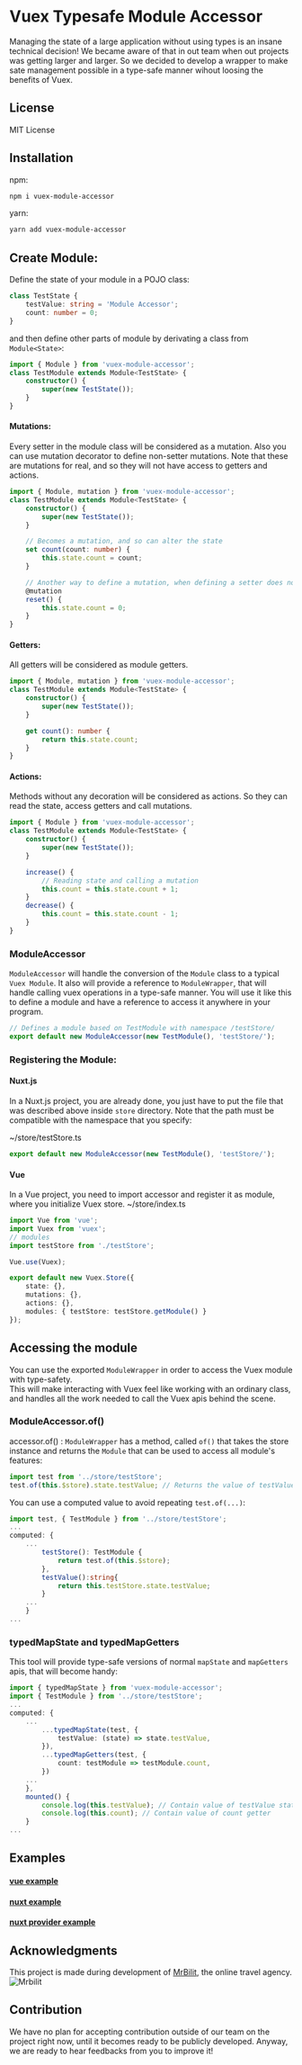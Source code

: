 # Vuex Typesafe Module Accessor
Managing the state of a large application without using types is an insane technical decision! We became aware of that in out team when out projects was getting larger and larger. So we decided to develop a wrapper to make sate management possible in a type-safe manner wihout loosing the benefits of Vuex.

## License

MIT License

## Installation

npm:

```bash
npm i vuex-module-accessor
```

yarn:

```bash
yarn add vuex-module-accessor
```

## Create Module:


Define the state of your module in a POJO class:

```typescript
class TestState {
	testValue: string = 'Module Accessor';
	count: number = 0;
}
```

and then define other parts of module by derivating a class from `Module<State>`:

```typescript
import { Module } from 'vuex-module-accessor';
class TestModule extends Module<TestState> {
	constructor() {
		super(new TestState());
	}
}
```

#### Mutations:

Every setter in the module class will be considered as a mutation. Also you can use mutation decorator to define non-setter mutations.
Note that these are mutations for real, and so they will not have access to getters and actions.

```typescript
import { Module, mutation } from 'vuex-module-accessor';
class TestModule extends Module<TestState> {
	constructor() {
		super(new TestState());
	}

	// Becomes a mutation, and so can alter the state
	set count(count: number) {
		this.state.count = count;
	}

	// Another way to define a mutation, when defining a setter does not make sense
	@mutation
	reset() {
		this.state.count = 0;
	}
}
```

#### Getters:

All getters will be considered as module getters.

```typescript
import { Module, mutation } from 'vuex-module-accessor';
class TestModule extends Module<TestState> {
	constructor() {
		super(new TestState());
	}

	get count(): number {
		return this.state.count;
	}
}
```

#### Actions:

Methods without any decoration will be considered as actions. So they can read the state, access getters and call mutations.

```typescript
import { Module } from 'vuex-module-accessor';
class TestModule extends Module<TestState> {
	constructor() {
		super(new TestState());
	}

	increase() {
		// Reading state and calling a mutation
		this.count = this.state.count + 1;
	}
	decrease() {
		this.count = this.state.count - 1;
	}
}
```

### ModuleAccessor
`ModuleAccessor` will handle the conversion of the `Module` class to a typical `Vuex Module`. It also will provide a reference to `ModuleWrapper`, that will handle calling vuex operations in a type-safe manner.
You will use it like this to define a module and have a reference to access it anywhere in your program.

```typescript
// Defines a module based on TestModule with namespace /testStore/
export default new ModuleAccessor(new TestModule(), 'testStore/');
```

### Registering the Module:

#### Nuxt.js
In a Nuxt.js project, you are already done, you just have to put the file that was described above inside `store` directory. Note that the path must be compatible with the namespace that you specify:

~/store/testStore.ts
```typescript
export default new ModuleAccessor(new TestModule(), 'testStore/');
```

#### Vue
In a Vue project, you need to import accessor and register it as module, where you initialize Vuex store.
~/store/index.ts

```typescript
import Vue from 'vue';
import Vuex from 'vuex';
// modules
import testStore from './testStore';

Vue.use(Vuex);

export default new Vuex.Store({
	state: {},
	mutations: {},
	actions: {},
	modules: { testStore: testStore.getModule() }
});
```

## Accessing the module
You can use the exported `ModuleWrapper` in order to access the Vuex module with type-safety.\
This will make interacting with Vuex feel like working with an ordinary class, and handles all the work needed to call the Vuex apis behind the scene.

### ModuleAccessor.of()
accessor.of() :
`ModuleWrapper` has a method, called `of()` that takes the store instance and returns the `Module` that can be used to access all module's features:

```typescript
import test from '../store/testStore';
test.of(this.$store).state.testValue; // Returns the value of testValue in state
```

You can use a computed value to avoid repeating `test.of(...)`:

```typescript
import test, { TestModule } from '../store/testStore';
...
computed: {
    ...
		testStore(): TestModule {
			return test.of(this.$store);
		},
		testValue():string{
		    return this.testStore.state.testValue;
		}
	...
	}
...
```

### typedMapState and typedMapGetters

This tool will provide type-safe versions of normal `mapState` and `mapGetters` apis, that will become handy:

```typescript
import { typedMapState } from 'vuex-module-accessor';
import { TestModule } from '../store/testStore';
...
computed: {
    ...
		...typedMapState(test, {
			testValue: (state) => state.testValue,
		}),
		...typedMapGetters(test, {
			count: testModule => testModule.count,
		})
	...
	},
	mounted() {
		console.log(this.testValue); // Contain value of testValue state
		console.log(this.count); // Contain value of count getter
	}
...
```

## Examples

#### [vue example](https://github.com/badihi/vuex-module-accessor/tree/master/Examples/vue-example)

#### [nuxt example](https://github.com/badihi/vuex-module-accessor/tree/master/Examples/nuxt-example)

#### [nuxt provider example](https://github.com/badihi/vuex-module-accessor/tree/master/Examples/nuxt-provider)

## Acknowledgments
This project is made during development of [MrBilit](https://mrbilit.com/), the online travel agency.
![Mrbilit](https://mrbilit.com/icon.png)

## Contribution
We have no plan for accepting contribution outside of our team on the project right now, until it becomes ready to be publicly developed.
Anyway, we are ready to hear feedbacks from you to improve it!
